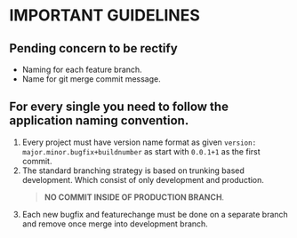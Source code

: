 # IMPORTANT GUIDELINES

## Pending concern to be rectify
* Naming for each feature branch.
* Name for git merge commit message.

## For every single you need to follow the application naming convention.
1. Every project must have version name format as given `version: major.minor.bugfix+buildnumber` as start with `0.0.1+1` as the first commit.
2. The standard branching strategy is based on trunking based development. Which consist of only development and production.
    > **NO COMMIT INSIDE OF PRODUCTION BRANCH**.
3. Each new bugfix and featurechange must be done on a separate branch and remove once merge into development branch.